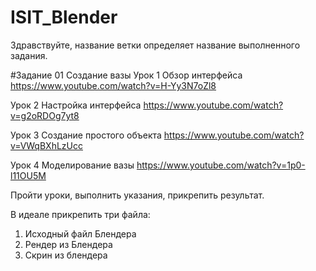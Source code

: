 # ISIT_Blender
Здравствуйте, название ветки определяет название выполненного задания.

#Задание 01 Создание вазы
Урок 1 Обзор интерфейса
https://www.youtube.com/watch?v=H-Yy3N7oZl8

Урок 2 Настройка интерфейса
https://www.youtube.com/watch?v=g2oRDOg7yt8

Урок 3 Создание простого объекта
https://www.youtube.com/watch?v=VWqBXhLzUcc

Урок 4 Моделирование вазы
https://www.youtube.com/watch?v=1p0-l11OU5M

Пройти уроки, выполнить указания, прикрепить результат.

В идеале прикрепить три файла:
1. Исходный файл Блендера
2. Рендер из Блендера
3. Скрин из блендера
